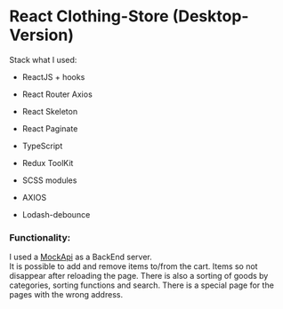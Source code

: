 # React Clothing-Store (Desktop-Version)

Stack what I used:
- ReactJS + hooks

- React Router Axios

- React Skeleton

- React Paginate

- TypeScript

- Redux ToolKit

- SCSS modules

- AXIOS

- Lodash-debounce

### Functionality:
I used a [MockApi](https://mockapi.io/) as a BackEnd server.  
It is possible to add and remove items to/from the cart. 
Items so not disappear after reloading the page. 
There is also a sorting of goods by categories, sorting functions and search.
There is a special page for the pages with the wrong address.